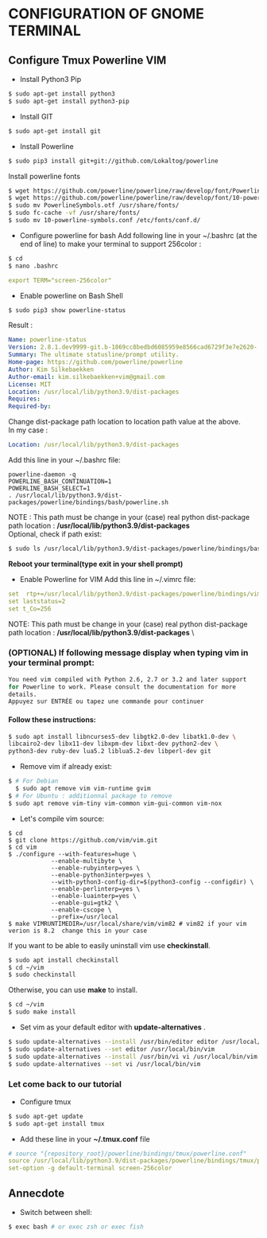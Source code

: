 # CONFIGURATION OF GNOME TERMINAL 

## Configure Tmux Powerline VIM

- Install Python3 Pip
```bash
$ sudo apt-get install python3
$ sudo apt-get install python3-pip
```
- Install GIT
```bash
$ sudo apt-get install git
```

- Install Powerline
```bash
$ sudo pip3 install git+git://github.com/Lokaltog/powerline
```
Install powerline fonts
```bash
$ wget https://github.com/powerline/powerline/raw/develop/font/PowerlineSymbols.otf
$ wget https://github.com/powerline/powerline/raw/develop/font/10-powerline-symbols.conf
$ sudo mv PowerlineSymbols.otf /usr/share/fonts/
$ sudo fc-cache -vf /usr/share/fonts/
$ sudo mv 10-powerline-symbols.conf /etc/fonts/conf.d/
```
- Configure powerline for bash
Add following line in your ~/.bashrc (at the end of line) to make your terminal to support 256color :
```bash
$ cd 
$ nano .bashrc
```
```yaml
export TERM="screen-256color"
```
- Enable powerline on Bash Shell
```bash
$ sudo pip3 show powerline-status
```
Result :
```yaml
Name: powerline-status
Version: 2.8.1.dev9999-git.b-1869cc8bedbd6085959e8566cad6729f3e7e2620-
Summary: The ultimate statusline/prompt utility.
Home-page: https://github.com/powerline/powerline
Author: Kim Silkebaekken
Author-email: kim.silkebaekken+vim@gmail.com
License: MIT
Location: /usr/local/lib/python3.9/dist-packages
Requires: 
Required-by: 
```
Change dist-package path location to location path value at the above.\
In my case :
```yaml
Location: /usr/local/lib/python3.9/dist-packages
```
Add this line in your ~/.bashrc file:
```ỳaml
powerline-daemon -q
POWERLINE_BASH_CONTINUATION=1
POWERLINE_BASH_SELECT=1
. /usr/local/lib/python3.9/dist-packages/powerline/bindings/bash/powerline.sh
```
NOTE : This path must be change in your (case) real python dist-package path location : **/usr/local/lib/python3.9/dist-packages** \
Optional, check if path exist:
```bash
$ sudo ls /usr/local/lib/python3.9/dist-packages/powerline/bindings/bash/powerline.sh
```
**Reboot your terminal(type exit in your shell prompt)**

- Enable Powerline for VIM
Add this line in ~/.vimrc file:
```yaml
set  rtp+=/usr/local/lib/python3.9/dist-packages/powerline/bindings/vim/
set laststatus=2
set t_Co=256
```
NOTE: This path must be change in your (case) real python dist-package path location : **/usr/local/lib/python3.9/dist-packages** \

### (OPTIONAL) If following message display when typing vim in your terminal prompt:
```bash
You need vim compiled with Python 2.6, 2.7 or 3.2 and later support
for Powerline to work. Please consult the documentation for more
details.
Appuyez sur ENTRÉE ou tapez une commande pour continuer
```
#### Follow these instructions:

```bash
$ sudo apt install libncurses5-dev libgtk2.0-dev libatk1.0-dev \
libcairo2-dev libx11-dev libxpm-dev libxt-dev python2-dev \
python3-dev ruby-dev lua5.2 liblua5.2-dev libperl-dev git
```
- Remove vim if already exist:
```bash
$ # For Debian
  $ sudo apt remove vim vim-runtime gvim
$ # For Ubuntu : additionnal package to remove 
$ sudo apt remove vim-tiny vim-common vim-gui-common vim-nox
```
- Let's compile vim source:
```
$ cd 
$ git clone https://github.com/vim/vim.git
$ cd vim
$ ./configure --with-features=huge \
            --enable-multibyte \
            --enable-rubyinterp=yes \
            --enable-python3interp=yes \
            --with-python3-config-dir=$(python3-config --configdir) \
            --enable-perlinterp=yes \
            --enable-luainterp=yes \
            --enable-gui=gtk2 \
            --enable-cscope \
            --prefix=/usr/local
$ make VIMRUNTIMEDIR=/usr/local/share/vim/vim82 # vim82 if your vim verion is 8.2  change this in your case
```
If you want to be able to easily uninstall vim use **checkinstall**.
```bash
$ sudo apt install checkinstall
$ cd ~/vim
$ sudo checkinstall
```
Otherwise, you can use **make** to install.
```bash
$ cd ~/vim
$ sudo make install
```
- Set vim as your default editor with **update-alternatives** .
```bash
$ sudo update-alternatives --install /usr/bin/editor editor /usr/local/bin/vim 1
$ sudo update-alternatives --set editor /usr/local/bin/vim
$ sudo update-alternatives --install /usr/bin/vi vi /usr/local/bin/vim 1
$ sudo update-alternatives --set vi /usr/local/bin/vim
```
### Let come back to our tutorial

- Configure tmux
```bash
$ sudo apt-get update 
$ sudo apt-get install tmux
```
- Add these line in your **~/.tmux.conf** file
```yaml
# source "{repository_root}/powerline/bindings/tmux/powerline.conf"
source /usr/local/lib/python3.9/dist-packages/powerline/bindings/tmux/powerline.conf
set-option -g default-terminal screen-256color
```
## Annecdote
- Switch between shell:
```bash
$ exec bash # or exec zsh or exec fish
```
